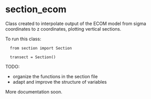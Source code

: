 # section_ecom
Class created to interpolate output of the ECOM model from sigma coordinates to z coordinates, plotting vertical sections.

To run this class:

```
  from section import Section

  transect = Section()
```

TODO:
  - organize the functions in the section file
  - adapt and improve the structure of variables

More documentation soon.
